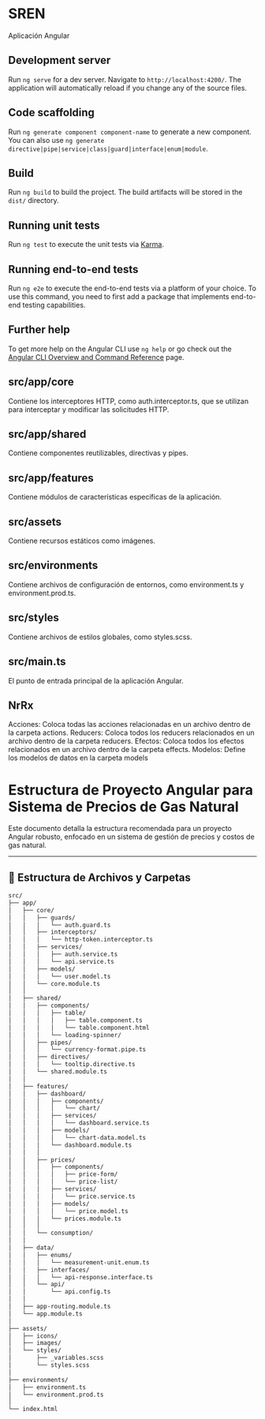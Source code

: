 # SREN

Aplicación Angular

## Development server

Run `ng serve` for a dev server. Navigate to `http://localhost:4200/`. The application will automatically reload if you change any of the source files.

## Code scaffolding

Run `ng generate component component-name` to generate a new component. You can also use `ng generate directive|pipe|service|class|guard|interface|enum|module`.

## Build

Run `ng build` to build the project. The build artifacts will be stored in the `dist/` directory.

## Running unit tests

Run `ng test` to execute the unit tests via [Karma](https://karma-runner.github.io).

## Running end-to-end tests

Run `ng e2e` to execute the end-to-end tests via a platform of your choice. To use this command, you need to first add a package that implements end-to-end testing capabilities.

## Further help

To get more help on the Angular CLI use `ng help` or go check out the [Angular CLI Overview and Command Reference](https://angular.io/cli) page.

## src/app/core
Contiene los interceptores HTTP, como auth.interceptor.ts, que se utilizan para interceptar y modificar las solicitudes HTTP.

## src/app/shared
Contiene componentes reutilizables, directivas y pipes.

## src/app/features
Contiene módulos de características específicas de la aplicación.

## src/assets
Contiene recursos estáticos como imágenes.

## src/environments
Contiene archivos de configuración de entornos, como environment.ts y environment.prod.ts.

## src/styles
Contiene archivos de estilos globales, como styles.scss.

## src/main.ts
El punto de entrada principal de la aplicación Angular.
## NrRx
Acciones: Coloca todas las acciones relacionadas en un archivo dentro de la carpeta actions.
Reducers: Coloca todos los reducers relacionados en un archivo dentro de la carpeta reducers.
Efectos: Coloca todos los efectos relacionados en un archivo dentro de la carpeta effects.
Modelos: Define los modelos de datos en la carpeta models
# Estructura de Proyecto Angular para Sistema de Precios de Gas Natural

Este documento detalla la estructura recomendada para un proyecto Angular robusto, enfocado en un sistema de gestión de precios y costos de gas natural.

---

## 📂 Estructura de Archivos y Carpetas

```bash
src/
├── app/
│   ├── core/                       
│   │   ├── guards/                 
│   │   │   └── auth.guard.ts
│   │   ├── interceptors/           
│   │   │   └── http-token.interceptor.ts
│   │   ├── services/               
│   │   │   ├── auth.service.ts
│   │   │   └── api.service.ts
│   │   ├── models/                 
│   │   │   └── user.model.ts
│   │   └── core.module.ts          
│   │
│   ├── shared/                     
│   │   ├── components/             
│   │   │   ├── table/
│   │   │   │   ├── table.component.ts
│   │   │   │   └── table.component.html
│   │   │   └── loading-spinner/
│   │   ├── pipes/                  
│   │   │   └── currency-format.pipe.ts
│   │   ├── directives/             
│   │   │   └── tooltip.directive.ts
│   │   └── shared.module.ts        
│   │
│   ├── features/                   
│   │   ├── dashboard/              
│   │   │   ├── components/         
│   │   │   │   └── chart/
│   │   │   ├── services/           
│   │   │   │   └── dashboard.service.ts
│   │   │   ├── models/             
│   │   │   │   └── chart-data.model.ts
│   │   │   └── dashboard.module.ts
│   │   │
│   │   ├── prices/                 
│   │   │   ├── components/
│   │   │   │   ├── price-form/     
│   │   │   │   └── price-list/     
│   │   │   ├── services/
│   │   │   │   └── price.service.ts
│   │   │   ├── models/
│   │   │   │   └── price.model.ts
│   │   │   └── prices.module.ts
│   │   │
│   │   └── consumption/            
│   │
│   ├── data/                       
│   │   ├── enums/                  
│   │   │   └── measurement-unit.enum.ts
│   │   ├── interfaces/             
│   │   │   └── api-response.interface.ts
│   │   └── api/                    
│   │       └── api.config.ts
│   │
│   ├── app-routing.module.ts       
│   └── app.module.ts               
│
├── assets/                         
│   ├── icons/
│   ├── images/
│   └── styles/                     
│       ├── _variables.scss         
│       └── styles.scss             
│
├── environments/                   
│   ├── environment.ts              
│   └── environment.prod.ts         
│
└── index.html                      
